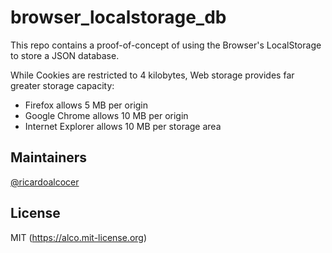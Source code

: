 # browser_localstorage_db


This repo contains a proof-of-concept of using the Browser's LocalStorage to store a JSON database.

While Cookies are restricted to 4 kilobytes,  Web storage provides far greater storage capacity:

* Firefox allows 5 MB per origin
* Google Chrome allows 10 MB per origin
* Internet Explorer allows 10 MB per storage area


## Maintainers

[@ricardoalcocer](https://github.com/ricardoalcocer)

## License

MIT (https://alco.mit-license.org)
